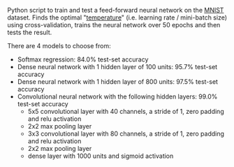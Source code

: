 Python script to train and test a feed-forward neural network on the [MNIST](http://yann.lecun.com/exdb/mnist/) dataset. Finds the optimal "[temperature](https://blog.janestreet.com/does-batch-size-matter/)" (i.e. learning rate / mini-batch size) using cross-validation, trains the neural network over 50 epochs and then tests the result.

There are 4 models to choose from:

- Softmax regression: 84.0% test-set accuracy
- Dense neural network with 1 hidden layer of 100 units: 95.7% test-set accuracy
- Dense neural network with 1 hidden layer of 800 units: 97.5% test-set accuracy
- Convolutional neural network with the following hidden layers: 99.0% test-set accuracy
  - 5x5 convolutional layer with 40 channels, a stride of 1, zero padding and relu activation
  - 2x2 max pooling layer
  - 3x3 convolutional layer with 80 channels, a stride of 1, zero padding and relu activation
  - 2x2 max pooling layer
  - dense layer with 1000 units and sigmoid activation